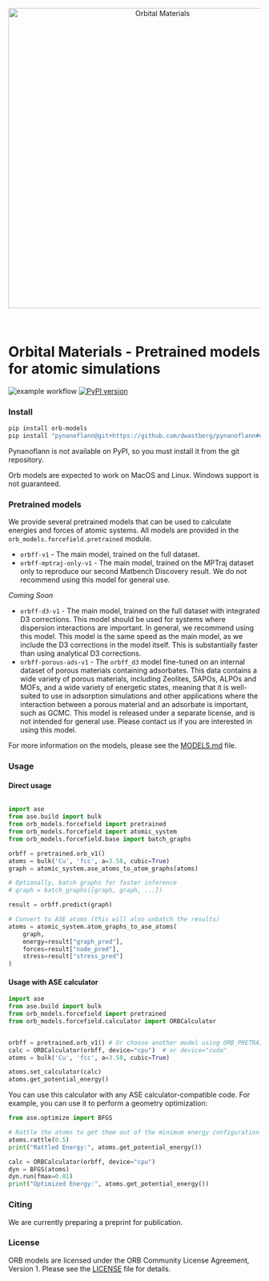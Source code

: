 
<p align="center">
  <img src="./logo_color_text.webp" alt="Orbital Materials" width="600"/>
</p>
<br/>

# Orbital Materials - Pretrained models for atomic simulations

![example workflow](https://github.com/orbital-materials/orb-models/actions/workflows/test.yml/badge.svg)
[![PyPI version](https://badge.fury.io/py/orb-models.svg)](https://badge.fury.io/py/orb-models)

### Install

```bash
pip install orb-models
pip install "pynanoflann@git+https://github.com/dwastberg/pynanoflann#egg=af434039ae14bedcbb838a7808924d6689274168",
```
Pynanoflann is not available on PyPI, so you must install it from the git repository.

Orb models are expected to work on MacOS and Linux. Windows support is not guaranteed.

### Pretrained models

We provide several pretrained models that can be used to calculate energies and forces of atomic systems. All models are provided in the `orb_models.forcefield.pretrained` module. 

- `orbff-v1` - The main model, trained on the full dataset.
- `orbff-mptraj-only-v1` - The main model, trained on the MPTraj dataset only to reproduce our second Matbench Discovery result. We do not recommend using this model for general use.

_Coming Soon_
- `orbff-d3-v1` - The main model, trained on the full dataset with integrated D3 corrections. This model should be used for systems where dispersion interactions are important. In general, we recommend using this model. This model is the same speed as the main model, as we include the D3 corrections in the model itself. This is substantially faster than using analytical D3 corrections.
- `orbff-porous-ads-v1` - The `orbff_d3` model fine-tuned on an internal dataset of porous materials containing adsorbates. This data contains a wide variety of porous materials, including Zeolites, SAPOs, ALPOs and MOFs, and a wide variety of energetic states, meaning that it is well-suited to use in adsorption simulations and other applications where the interaction between a porous material and an adsorbate is important, such as GCMC. This model is released under a separate license, and is not intended for general use. Please contact us if you are interested in using this model.


For more information on the models, please see the [MODELS.md](MODELS.md) file.


### Usage

#### Direct usage
```python

import ase
from ase.build import bulk
from orb_models.forcefield import pretrained
from orb_models.forcefield import atomic_system
from orb_models.forcefield.base import batch_graphs

orbff = pretrained.orb_v1()
atoms = bulk('Cu', 'fcc', a=3.58, cubic=True)
graph = atomic_system.ase_atoms_to_atom_graphs(atoms)

# Optionally, batch graphs for faster inference
# graph = batch_graphs([graph, graph, ...])

result = orbff.predict(graph)

# Convert to ASE atoms (this will also unbatch the results)
atoms = atomic_system.atom_graphs_to_ase_atoms(
    graph,
    energy=result["graph_pred"],
    forces=result["node_pred"],
    stress=result["stress_pred"]
)
```

#### Usage with ASE calculator

```python
import ase
from ase.build import bulk
from orb_models.forcefield import pretrained
from orb_models.forcefield.calculator import ORBCalculator


orbff = pretrained.orb_v1() # Or choose another model using ORB_PRETRAINED_MODELS[model_name]()
calc = ORBCalculator(orbff, device="cpu")  # or device="cuda"
atoms = bulk('Cu', 'fcc', a=3.58, cubic=True)

atoms.set_calculator(calc)
atoms.get_potential_energy()
```

You can use this calculator with any ASE calculator-compatible code. For example, you can use it to perform a geometry optimization:

```python
from ase.optimize import BFGS

# Rattle the atoms to get them out of the minimum energy configuration
atoms.rattle(0.5)
print("Rattled Energy:", atoms.get_potential_energy())

calc = ORBCalculator(orbff, device="cpu")
dyn = BFGS(atoms)
dyn.run(fmax=0.01)
print("Optimized Energy:", atoms.get_potential_energy())
```


### Citing

We are currently preparing a preprint for publication.


### License

ORB models are licensed under the ORB Community License Agreement, Version 1. Please see the [LICENSE](LICENSE) file for details.

